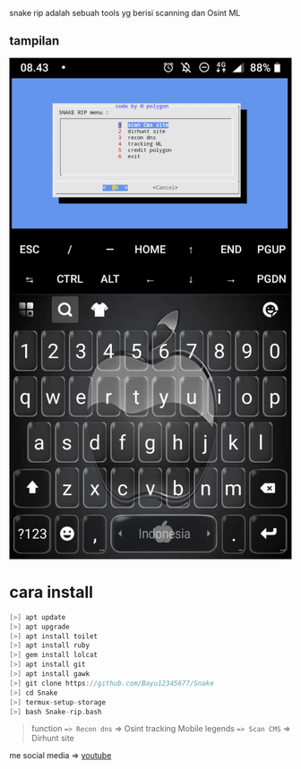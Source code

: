 
snake rip adalah sebuah tools yg berisi scanning dan Osint ML

## tampilan
![polygon](https://github.com/Bayu12345677/Snake/blob/main/Screenshot_20211025-084331.png)


# cara install

```kotlin
[>] apt update
[>] apt upgrade
[>] apt install toilet
[>] apt install ruby
[>] gem install lolcat
[>] apt install git
[>] apt install gawk
[>] git clone https://github.com/Bayu12345677/Snake
[>] cd Snake
[>] termux-setup-storage
[>] bash Snake-rip.bash
```


> function
`
> => Recon dns
`
> => Osint tracking Mobile legends
`
> => Scan CMS
`
> => Dirhunt site



me social media              =>    [youtube](https://youtube.com/channel/UCtu-GcxKL8kJBXpR1wfMgWg)
